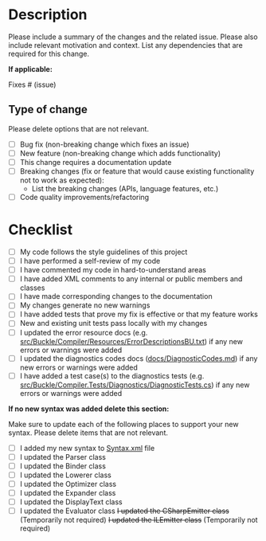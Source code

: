 # Description

Please include a summary of the changes and the related issue. Please also include relevant motivation and context. List any dependencies that are required for this change.

**If applicable:**

Fixes # (issue)

## Type of change

Please delete options that are not relevant.

- [ ] Bug fix (non-breaking change which fixes an issue)
- [ ] New feature (non-breaking change which adds functionality)
- [ ] This change requires a documentation update
- [ ] Breaking changes (fix or feature that would cause existing functionality not to work as expected):
  - List the breaking changes (APIs, language features, etc.)
- [ ] Code quality improvements/refactoring

# Checklist

- [ ] My code follows the style guidelines of this project
- [ ] I have performed a self-review of my code
- [ ] I have commented my code in hard-to-understand areas
- [ ] I have added XML comments to any internal or public members and classes
- [ ] I have made corresponding changes to the documentation
- [ ] My changes generate no new warnings
- [ ] I have added tests that prove my fix is effective or that my feature works
- [ ] New and existing unit tests pass locally with my changes
- [ ] I updated the error resource docs (e.g. [src/Buckle/Compiler/Resources/ErrorDescriptionsBU.txt](../blob/staging/src/Buckle/Compiler/Resources/ErrorDescriptionsBU.txt)) if any new errors or warnings were added
- [ ] I updated the diagnostics codes docs ([docs/DiagnosticCodes.md](../blob/staging/docs/DiagnosticCodes.md)) if any new errors or warnings were added
- [ ] I have added a test case(s) to the diagnostics tests (e.g. [src/Buckle/Compiler.Tests/Diagnostics/DiagnosticTests.cs](../blob/staging/src/Buckle/Compiler.Tests/Diagnostics/DiagnosticTests.cs)) if any new errors or warnings were added

**If no new syntax was added delete this section:**

Make sure to update each of the following places to support your new syntax. Please delete items that are not relevant.

- [ ] I added my new syntax to [Syntax.xml](../blob/staging/src/Buckle/Compiler/CodeAnalysis/Syntax/Syntax.xml) file
- [ ] I updated the Parser class
- [ ] I updated the Binder class
- [ ] I updated the Lowerer class
- [ ] I updated the Optimizer class
- [ ] I updated the Expander class
- [ ] I updated the DisplayText class
- [ ] I updated the Evaluator class
~~I updated the CSharpEmitter class~~ (Temporarily not required)
~~I updated the ILEmitter class~~ (Temporarily not required)
